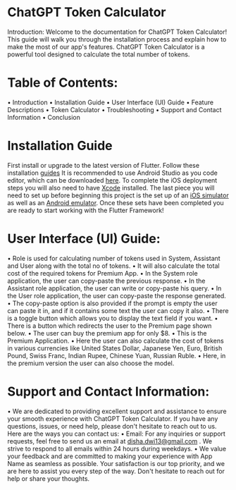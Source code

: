 # ChatGPT Token Calculator
Introduction: Welcome to the documentation for ChatGPT Token Calculator! This guide will walk you through the installation process and explain how to make the most of our app's features. ChatGPT Token Calculator is a powerful tool designed to calculate the total number of tokens.

# Table of Contents:
•	Introduction
•	Installation Guide
•	User Interface (UI) Guide
•	Feature Descriptions
•	Token Calculator
•	Troubleshooting
•	Support and Contact Information
•	Conclusion
# Installation Guide
First install or upgrade to the latest version of Flutter. Follow these installation [guides](https://docs.flutter.dev/get-started/install)
It is recommended to use Android Studio as you code editor, which can be downloaded [here](https://developer.android.com/studio/?gclid=CjwKCAjwq_D7BRADEiwAVMDdHjI_Lu5xR1whSMHH-WDMO3x6WDQVbBcZxbhN9h6m9SsT6b_wjmuKkhoCbSwQAvD_BwE&gclsrc=aw.ds). To complete the iOS deployment steps you will also need to have [Xcode](https://developer.apple.com/xcode/) installed. The last piece you will need to set up before beginning this project is the set up of an [iOS simulator](https://docs.flutter.dev/get-started/install/macos#set-up-the-ios-simulator) as well as an [Android emulator](https://docs.flutter.dev/get-started/install/macos#set-up-the-android-emulator). Once these sets have been completed you are ready to start working with the Flutter Framework!

# User Interface (UI) Guide:
•	Role is used for calculating number of tokens used in System, Assistant and User along with the total no of tokens.
•	It will also calculate the total cost of the required tokens for Premium App.
•	In the System role application, the user can copy-paste the previous response.
•	In the Assistant role application, the user can write or copy-paste his query.
•	In the User role application, the user can copy-paste the response generated.
•	The copy-paste option is also provided if the prompt is empty the user can paste it in, and if it contains some text the user can copy it also.
•	There is a toggle button which allows you to display the text field if you want.
•	There is a button which redirects the user to the Premium page shown below.
•	The user can buy the premium app for only $8.
•	This is the Premium Application.
•	Here the user can also calculate the cost of tokens in various currencies like United States Dollar, Japanese Yen, Euro, British Pound, Swiss Franc, Indian Rupee, Chinese Yuan, Russian Ruble.
•	Here, in the premium version the user can also choose the model.

# Support and Contact Information:
•	We are dedicated to providing excellent support and assistance to ensure your smooth experience with ChatGPT Token Calculator. If you have any questions, issues, or need help, please don't hesitate to reach out to us. Here are the ways you can contact us:
•	Email: For any inquiries or support requests, feel free to send us an email at disha.dwi13@gmail.com . We strive to respond to all emails within 24 hours during weekdays.
•	We value your feedback and are committed to making your experience with App Name as seamless as possible. Your satisfaction is our top priority, and we are here to assist you every step of the way. Don't hesitate to reach out for help or share your thoughts.
